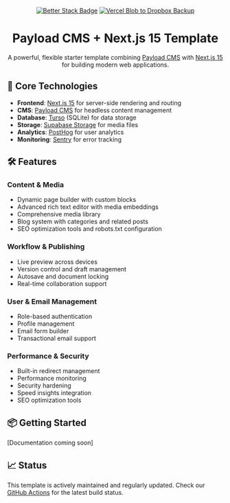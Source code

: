 <div align="center">

[![Better Stack Badge](https://uptime.betterstack.com/status-badges/v1/monitor/1p2iz.svg)](https://uptime.betterstack.com/?utm_source=status_badge)
[![Vercel Blob to Dropbox Backup](https://github.com/Jordanburch101/meta-payload/actions/workflows/vercel-blob-incremental-backup.yml/badge.svg)](https://github.com/Jordanburch101/meta-payload/actions/workflows/vercel-blob-incremental-backup.yml)

# Payload CMS + Next.js 15 Template

A powerful, flexible starter template combining [Payload CMS](https://payloadcms.com/) with [Next.js 15](https://nextjs.org/) for building modern web applications.

</div>

## 🚀 Core Technologies

- **Frontend**: [Next.js 15](https://nextjs.org/) for server-side rendering and routing
- **CMS**: [Payload CMS](https://payloadcms.com/) for headless content management
- **Database**: [Turso](https://turso.tech/) (SQLite) for data storage
- **Storage**: [Supabase Storage](https://supabase.com/storage) for media files
- **Analytics**: [PostHog](https://posthog.com/) for user analytics
- **Monitoring**: [Sentry](https://sentry.io/) for error tracking

## 🛠️ Features

### Content & Media
- Dynamic page builder with custom blocks
- Advanced rich text editor with media embeddings
- Comprehensive media library
- Blog system with categories and related posts
- SEO optimization tools and robots.txt configuration

### Workflow & Publishing
- Live preview across devices
- Version control and draft management
- Autosave and document locking
- Real-time collaboration support

### User & Email Management
- Role-based authentication
- Profile management
- Email form builder
- Transactional email support

### Performance & Security
- Built-in redirect management
- Performance monitoring
- Security hardening
- Speed insights integration
- SEO optimization tools

## 📦 Getting Started

[Documentation coming soon]

## 📈 Status

This template is actively maintained and regularly updated. Check our [GitHub Actions](https://github.com/Jordanburch101/meta-payload/actions) for the latest build status.
